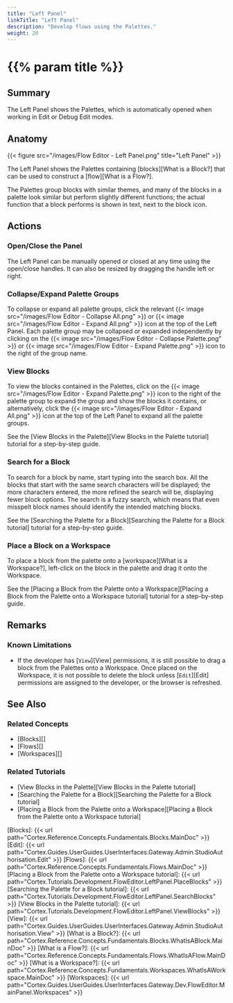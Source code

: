 ```yaml
---
title: "Left Panel"
linkTitle: "Left Panel"
description: "Develop flows using the Palettes."
weight: 20
---
```


# {{% param title %}}

## Summary

The Left Panel shows the Palettes, which is automatically opened when working in Edit or Debug Edit modes.

## Anatomy

{{< figure src="/images/Flow Editor - Left Panel.png" title="Left Panel" >}}

The Left Panel shows the Palettes containing [blocks][What is a Block?] that can be used to construct a [flow][What is a Flow?].

The Palettes group blocks with similar themes, and many of the blocks in a palette look similar but perform slightly different functions; the actual function that a block performs is shown in text, next to the block icon.

## Actions

### Open/Close the Panel

The Left Panel can be manually opened or closed at any time using the open/close handles. It can also be resized by dragging the handle left or right.

### Collapse/Expand Palette Groups

To collapse or expand all palette groups, click the relevant {{< image src="/images/Flow Editor - Collapse All.png" >}} or {{< image src="/images/Flow Editor - Expand All.png" >}} icon at the top of the Left Panel. Each palette group may be collapsed or expanded independently by clicking on the {{< image src="/images/Flow Editor - Collapse Palette.png" >}} or {{< image src="/images/Flow Editor - Expand Palette.png" >}} icon to the right of the group name.

### View Blocks

To view the blocks contained in the Palettes, click on the {{< image src="/images/Flow Editor - Expand Palette.png" >}} icon to the right of the palette group to expand the group and show the blocks it contains, or alternatively, click the {{< image src="/images/Flow Editor - Expand All.png" >}} icon at the top of the Left Panel to expand all the palette groups.

See the [View Blocks in the Palette][View Blocks in the Palette tutorial] tutorial for a step-by-step guide.

### Search for a Block

To search for a block by name, start typing into the search box. All the blocks that start with the same search characters will be displayed; the more characters entered, the more refined the search will be, displaying fewer block options. The search is a fuzzy search, which means that even misspelt block names should identify the intended matching blocks.

See the [Searching the Palette for a Block][Searching the Palette for a Block tutorial] tutorial for a step-by-step guide.

### Place a Block on a Workspace

To place a block from the palette onto a [workspace][What is a Workspace?], left-click on the block in the palette and drag it onto the Workspace.

See the [Placing a Block from the Palette onto a Workspace][Placing a Block from the Palette onto a Workspace tutorial] tutorial for a step-by-step guide.

## Remarks

### Known Limitations

* If the developer has [`View`][View] permissions, it is still possible to drag a block from the Palettes onto a Workspace. Once placed on the Workspace, it is not possible to delete the block unless [`Edit`][Edit] permissions are assigned to the developer, or the browser is refreshed.

## See Also

### Related Concepts

* [Blocks][]
* [Flows][]
* [Workspaces][]

### Related Tutorials

* [View Blocks in the Palette][View Blocks in the Palette tutorial]
* [Searching the Palette for a Block][Searching the Palette for a Block tutorial]
* [Placing a Block from the Palette onto a Workspace][Placing a Block from the Palette onto a Workspace tutorial]

[Blocks]: {{< url path="Cortex.Reference.Concepts.Fundamentals.Blocks.MainDoc" >}}
[Edit]: {{< url path="Cortex.Guides.UserGuides.UserInterfaces.Gateway.Admin.StudioAuthorisation.Edit" >}}
[Flows]: {{< url path="Cortex.Reference.Concepts.Fundamentals.Flows.MainDoc" >}}
[Placing a Block from the Palette onto a Workspace tutorial]: {{< url path="Cortex.Tutorials.Development.FlowEditor.LeftPanel.PlaceBlocks" >}}
[Searching the Palette for a Block tutorial]: {{< url path="Cortex.Tutorials.Development.FlowEditor.LeftPanel.SearchBlocks" >}}
[View Blocks in the Palette tutorial]: {{< url path="Cortex.Tutorials.Development.FlowEditor.LeftPanel.ViewBlocks" >}}
[View]: {{< url path="Cortex.Guides.UserGuides.UserInterfaces.Gateway.Admin.StudioAuthorisation.View" >}}
[What is a Block?]: {{< url path="Cortex.Reference.Concepts.Fundamentals.Blocks.WhatIsABlock.MainDoc" >}}
[What is a Flow?]: {{< url path="Cortex.Reference.Concepts.Fundamentals.Flows.WhatIsAFlow.MainDoc" >}}
[What is a Workspace?]: {{< url path="Cortex.Reference.Concepts.Fundamentals.Workspaces.WhatIsAWorkspace.MainDoc" >}}
[Workspaces]: {{< url path="Cortex.Guides.UserGuides.UserInterfaces.Gateway.Dev.FlowEditor.MainPanel.Workspaces" >}}
